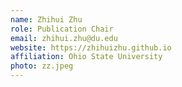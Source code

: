```yaml
---
name: Zhihui Zhu
role: Publication Chair
email: zhihui.zhu@du.edu
website: https://zhihuizhu.github.io
affiliation: Ohio State University
photo: zz.jpeg
---
```

